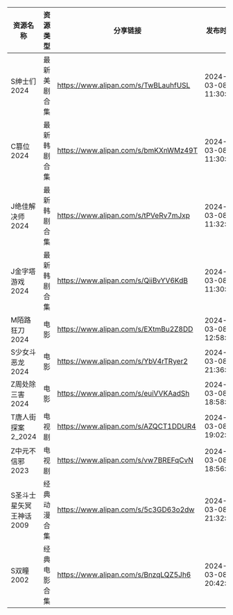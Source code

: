 | 资源名称           | 资源类型   | 分享链接                                 | 发布时间                |
| -------------- | ------ | ------------------------------------ | ------------------- |
| S绅士们2024       | 最新美剧合集 | https://www.alipan.com/s/TwBLauhfUSL | 2024-03-08 11:30:24 |
| C篡位2024        | 最新韩剧合集 | https://www.alipan.com/s/bmKXnWMz49T | 2024-03-08 11:30:12 |
| J绝佳解决师2024     | 最新韩剧合集 | https://www.alipan.com/s/tPVeRv7mJxp | 2024-03-08 11:32:11 |
| J金字塔游戏2024     | 最新韩剧合集 | https://www.alipan.com/s/QiiBvYV6KdB | 2024-03-08 11:30:18 |
| M陌路狂刀2024      | 电影     | https://www.alipan.com/s/EXtmBu2Z8DD | 2024-03-08 12:58:10 |
| S少女斗恶龙2024     | 电影     | https://www.alipan.com/s/YbV4rTRyer2 | 2024-03-08 21:36:10 |
| Z周处除三害2024     | 电影     | https://www.alipan.com/s/euiVVKAadSh | 2024-03-08 18:58:10 |
| T唐人街探案2_2024   | 电视剧    | https://www.alipan.com/s/AZQCT1DDUR4 | 2024-03-08 19:02:11 |
| Z中元不信邪2023     | 电视剧    | https://www.alipan.com/s/vw7BREFqCvN | 2024-03-08 18:56:14 |
| S圣斗士星矢冥王神话2009 | 经典动漫合集 | https://www.alipan.com/s/5c3GD63o2dw | 2024-03-08 21:32:11 |
| S双瞳2002        | 经典电影合集 | https://www.alipan.com/s/BnzqLQZ5Jh6 | 2024-03-08 20:42:16 |
